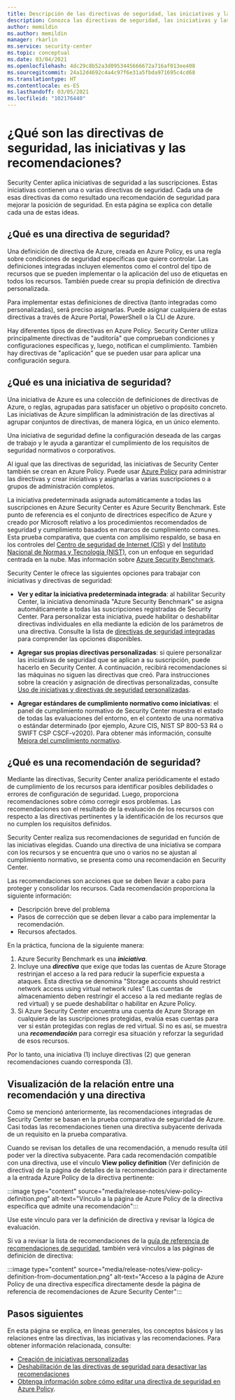 ```yaml
---
title: Descripción de las directivas de seguridad, las iniciativas y las recomendaciones en Azure Security Center
description: Conozca las directivas de seguridad, las iniciativas y las recomendaciones en Azure Security Center
author: memildin
ms.author: memildin
manager: rkarlin
ms.service: security-center
ms.topic: conceptual
ms.date: 03/04/2021
ms.openlocfilehash: 4dc29c8b52a3d0953445666672a716af013ee408
ms.sourcegitcommit: 24a12d4692c4a4c97f6e31a5fbda971695c4cd68
ms.translationtype: HT
ms.contentlocale: es-ES
ms.lasthandoff: 03/05/2021
ms.locfileid: "102176440"
---
```

# <a name="what-are-security-policies-initiatives-and-recommendations"></a>¿Qué son las directivas de seguridad, las iniciativas y las recomendaciones?

Security Center aplica iniciativas de seguridad a las suscripciones. Estas iniciativas contienen una o varias directivas de seguridad. Cada una de esas directivas da como resultado una recomendación de seguridad para mejorar la posición de seguridad. En esta página se explica con detalle cada una de estas ideas.


## <a name="what-is-a-security-policy"></a>¿Qué es una directiva de seguridad?

Una definición de directiva de Azure, creada en Azure Policy, es una regla sobre condiciones de seguridad específicas que quiere controlar. Las definiciones integradas incluyen elementos como el control del tipo de recursos que se pueden implementar o la aplicación del uso de etiquetas en todos los recursos. También puede crear su propia definición de directiva personalizada.

Para implementar estas definiciones de directiva (tanto integradas como personalizadas), será preciso asignarlas. Puede asignar cualquiera de estas directivas a través de Azure Portal, PowerShell o la CLI de Azure.

Hay diferentes tipos de directivas en Azure Policy. Security Center utiliza principalmente directivas de "auditoría" que comprueban condiciones y configuraciones específicas y, luego, notifican el cumplimiento. También hay directivas de "aplicación" que se pueden usar para aplicar una configuración segura.

## <a name="what-is-a-security-initiative"></a>¿Qué es una iniciativa de seguridad?

Una iniciativa de Azure es una colección de definiciones de directivas de Azure, o reglas, agrupadas para satisfacer un objetivo o propósito concreto. Las iniciativas de Azure simplifican la administración de las directivas al agrupar conjuntos de directivas, de manera lógica, en un único elemento.

Una iniciativa de seguridad define la configuración deseada de las cargas de trabajo y le ayuda a garantizar el cumplimiento de los requisitos de seguridad normativos o corporativos.

Al igual que las directivas de seguridad, las iniciativas de Security Center también se crean en Azure Policy. Puede usar [Azure Policy](../governance/policy/overview.md) para administrar las directivas y crear iniciativas y asignarlas a varias suscripciones o a grupos de administración completos.

La iniciativa predeterminada asignada automáticamente a todas las suscripciones en Azure Security Center es Azure Security Benchmark. Este punto de referencia es el conjunto de directrices específico de Azure y creado por Microsoft relativo a los procedimientos recomendados de seguridad y cumplimiento basados en marcos de cumplimiento comunes. Esta prueba comparativa, que cuenta con amplísimo respaldo, se basa en los controles del [Centro de seguridad de Internet (CIS)](https://www.cisecurity.org/benchmark/azure/) y del [Instituto Nacional de Normas y Tecnología (NIST)](https://www.nist.gov/), con un enfoque en seguridad centrada en la nube. Mas información sobre [Azure Security Benchmark](../security/benchmarks/introduction.md).

Security Center le ofrece las siguientes opciones para trabajar con iniciativas y directivas de seguridad:

- **Ver y editar la iniciativa predeterminada integrada**: al habilitar Security Center, la iniciativa denominada "Azure Security Benchmark" se asigna automáticamente a todas las suscripciones registradas de Security Center. Para personalizar esta iniciativa, puede habilitar o deshabilitar directivas individuales en ella mediante la edición de los parámetros de una directiva. Consulte la lista de [directivas de seguridad integradas](./policy-reference.md) para comprender las opciones disponibles.

- **Agregar sus propias directivas personalizadas**: si quiere personalizar las iniciativas de seguridad que se aplican a su suscripción, puede hacerlo en Security Center. A continuación, recibirá recomendaciones si las máquinas no siguen las directivas que creó. Para instrucciones sobre la creación y asignación de directivas personalizadas, consulte [Uso de iniciativas y directivas de seguridad personalizadas](custom-security-policies.md).

- **Agregar estándares de cumplimiento normativo como iniciativas**: el panel de cumplimiento normativo de Security Center muestra el estado de todas las evaluaciones del entorno, en el contexto de una normativa o estándar determinado (por ejemplo, Azure CIS, NIST SP 800-53 R4 o SWIFT CSP CSCF-v2020). Para obtener más información, consulte [Mejora del cumplimiento normativo](security-center-compliance-dashboard.md).

## <a name="what-is-a-security-recommendation"></a>¿Qué es una recomendación de seguridad?

Mediante las directivas, Security Center analiza periódicamente el estado de cumplimiento de los recursos para identificar posibles debilidades o errores de configuración de seguridad. Luego, proporciona recomendaciones sobre cómo corregir esos problemas. Las recomendaciones son el resultado de la evaluación de los recursos con respecto a las directivas pertinentes y la identificación de los recursos que no cumplen los requisitos definidos.

Security Center realiza sus recomendaciones de seguridad en función de las iniciativas elegidas. Cuando una directiva de una iniciativa se compara con los recursos y se encuentra que uno o varios no se ajustan al cumplimiento normativo, se presenta como una recomendación en Security Center.

Las recomendaciones son acciones que se deben llevar a cabo para proteger y consolidar los recursos. Cada recomendación proporciona la siguiente información:

- Descripción breve del problema
- Pasos de corrección que se deben llevar a cabo para implementar la recomendación.
- Recursos afectados.

En la práctica, funciona de la siguiente manera:

1. Azure Security Benchmark es una ***iniciativa***.
1. Incluye una ***directiva*** que exige que todas las cuentas de Azure Storage restrinjan el acceso a la red para reducir la superficie expuesta a ataques. Esta directiva se denomina "Storage accounts should restrict network access using virtual network rules" (Las cuentas de almacenamiento deben restringir el acceso a la red mediante reglas de red virtual) y se puede deshabilitar o habilitar en Azure Policy.
1. Si Azure Security Center encuentra una cuenta de Azure Storage en cualquiera de las suscripciones protegidas, evalúa esas cuentas para ver si están protegidas con reglas de red virtual. Si no es así, se muestra una ***recomendación*** para corregir esa situación y reforzar la seguridad de esos recursos. 

Por lo tanto, una iniciativa (1) incluye directivas (2) que generan recomendaciones cuando corresponda (3). 

## <a name="viewing-the-relationship-between-a-recommendation-and-a-policy"></a>Visualización de la relación entre una recomendación y una directiva

Como se mencionó anteriormente, las recomendaciones integradas de Security Center se basan en la prueba comparativa de seguridad de Azure. Casi todas las recomendaciones tienen una directiva subyacente derivada de un requisito en la prueba comparativa.

Cuando se revisan los detalles de una recomendación, a menudo resulta útil poder ver la directiva subyacente. Para cada recomendación compatible con una directiva, use el vínculo **View policy definition** (Ver definición de directiva) de la página de detalles de la recomendación para ir directamente a la entrada Azure Policy de la directiva pertinente:

:::image type="content" source="media/release-notes/view-policy-definition.png" alt-text="Vínculo a la página de Azure Policy de la directiva específica que admite una recomendación":::

Use este vínculo para ver la definición de directiva y revisar la lógica de evaluación. 

Si va a revisar la lista de recomendaciones de la [guía de referencia de recomendaciones de seguridad](recommendations-reference.md), también verá vínculos a las páginas de definición de directiva:

:::image type="content" source="media/release-notes/view-policy-definition-from-documentation.png" alt-text="Acceso a la página de Azure Policy de una directiva específica directamente desde la página de referencia de recomendaciones de Azure Security Center":::


## <a name="next-steps"></a>Pasos siguientes

En esta página se explica, en líneas generales, los conceptos básicos y las relaciones entre las directivas, las iniciativas y las recomendaciones. Para obtener información relacionada, consulte:

- [Creación de iniciativas personalizadas](custom-security-policies.md)
- [Deshabilitación de las directivas de seguridad para desactivar las recomendaciones](tutorial-security-policy.md#disable-security-policies-and-disable-recommendations)
- [Obtenga información sobre cómo editar una directiva de seguridad en Azure Policy](../governance/policy/tutorials/create-and-manage.md).
